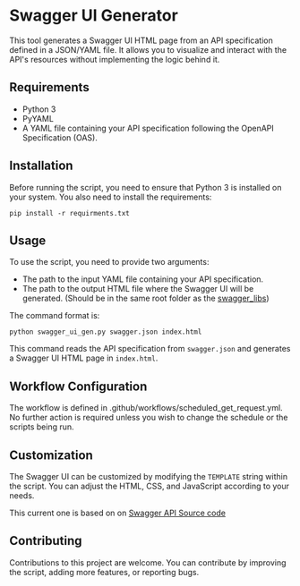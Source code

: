# Swagger UI Generator

This tool generates a Swagger UI HTML page from an API specification defined in a JSON/YAML file. It allows you to visualize and interact with the API's resources without implementing the logic behind it.

## Requirements

- Python 3
- PyYAML
- A YAML file containing your API specification following the OpenAPI Specification (OAS).

## Installation

Before running the script, you need to ensure that Python 3 is installed on your system. You also need to install the requirements:

```
pip install -r requirments.txt
```

## Usage

To use the script, you need to provide two arguments:
- The path to the input YAML file containing your API specification.
- The path to the output HTML file where the Swagger UI will be generated. (Should be in the same root folder as the [swagger_libs](swagger_libs))

The command format is:
```
python swagger_ui_gen.py swagger.json index.html
```

This command reads the API specification from `swagger.json` and generates a Swagger UI HTML page in `index.html`.

##  Workflow Configuration
The workflow is defined in .github/workflows/scheduled_get_request.yml. No further action is required unless you wish to change the schedule or the scripts being run.

## Customization

The Swagger UI can be customized by modifying the `TEMPLATE` string within the script. You can adjust the HTML, CSS, and JavaScript according to your needs.

This current one is based on
on [Swagger API Source code](https://github.com/swagger-api/swagger-ui/blob/4f1772f6544699bc748299bd65f7ae2112777abc/dist/index.html)


## Contributing

Contributions to this project are welcome. You can contribute by improving the script, adding more features, or reporting bugs.


